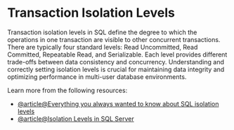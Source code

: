 # Transaction Isolation Levels

Transaction isolation levels in SQL define the degree to which the operations in one transaction are visible to other concurrent transactions. There are typically four standard levels: Read Uncommitted, Read Committed, Repeatable Read, and Serializable. Each level provides different trade-offs between data consistency and concurrency. Understanding and correctly setting isolation levels is crucial for maintaining data integrity and optimizing performance in multi-user database environments.

Learn more from the following resources:

- [@article@Everything you always wanted to know about SQL isolation levels](https://www.cockroachlabs.com/blog/sql-isolation-levels-explained/)
- [@article@Isolation Levels in SQL Server](https://www.sqlservercentral.com/articles/isolation-levels-in-sql-server)